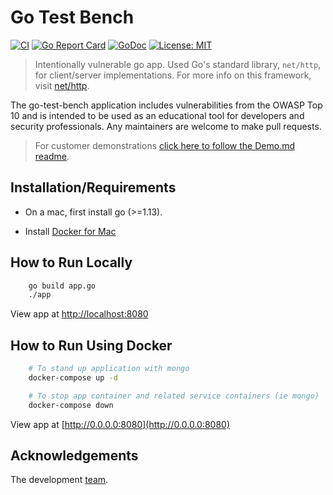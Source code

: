 # Go Test Bench

[![CI](https://github.com/Contrast-Security-OSS/go-test-bench/workflows/CI/badge.svg)](https://github.com/Contrast-Security-OSS/go-test-bench/actions)
[![Go Report Card](https://goreportcard.com/badge/github.com/Contrast-Security-OSS/go-test-bench)](https://goreportcard.com/report/github.com/Contrast-Security-OSS/go-test-bench)
[![GoDoc](https://godoc.org/github.com/Contrast-Security-OSS/go-test-bench?status.svg)](https://pkg.go.dev/github.com/Contrast-Security-OSS/go-test-bench)
[![License: MIT](https://img.shields.io/badge/License-MIT-yellow.svg)](https://opensource.org/licenses/MIT)

> Intentionally vulnerable go app. Used Go's standard library, `net/http`,
for client/server implementations. For more info on this framework, visit
[net/http](https://golang.org/pkg/net/http/).

The go-test-bench application includes vulnerabilities from the OWASP Top
10 and is intended to be used as an educational tool for developers and
security professionals. Any maintainers are welcome to make pull requests.

> For customer demonstrations [click here to follow the Demo.md readme](./Demo.md).

## Installation/Requirements

- On a mac, first install go (>=1.13).

- Install [Docker for Mac](https://www.docker.com/docker-mac)

## How to Run Locally

```bash
    go build app.go
    ./app
```

View app at [http://localhost:8080](http://localhost:8080)

## How to Run Using Docker

```bash
    # To stand up application with mongo
    docker-compose up -d

    # To stop app container and related service containers (ie mongo)
    docker-compose down
```

View app at [http://0.0.0.0:8080](http://0.0.0.0:8080)

## Acknowledgements

The development [team](docs/acknowledgements.md).
